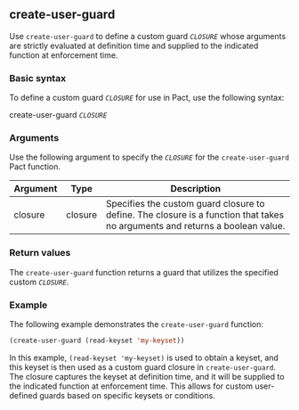 ## create-user-guard
Use `create-user-guard` to define a custom guard *`CLOSURE`* whose arguments are strictly evaluated at definition time and supplied to the indicated function at enforcement time.

### Basic syntax

To define a custom guard *`CLOSURE`* for use in Pact, use the following syntax:

create-user-guard *`CLOSURE`*

### Arguments

Use the following argument to specify the *`CLOSURE`* for the `create-user-guard` Pact function.

| Argument | Type | Description |
| --- | --- | --- |
| closure | closure | Specifies the custom guard closure to define. The closure is a function that takes no arguments and returns a boolean value. |

### Return values

The `create-user-guard` function returns a guard that utilizes the specified custom *`CLOSURE`*.

### Example

The following example demonstrates the `create-user-guard` function:

```lisp
(create-user-guard (read-keyset 'my-keyset))
```

In this example, `(read-keyset 'my-keyset)` is used to obtain a keyset, and this keyset is then used as a custom guard closure in `create-user-guard`. The closure captures the keyset at definition time, and it will be supplied to the indicated function at enforcement time. This allows for custom user-defined guards based on specific keysets or conditions.
